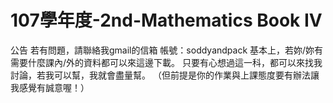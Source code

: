 # 107學年度-2nd-Mathematics Book IV

公告
若有問題，請聯絡我gmail的信箱 帳號：soddyandpack 
基本上，若妳/妳有需要什麼課內/外的資料都可以來這邊下載。
只要有心想過這一科，都可以來找我討論，若我可以幫，我就會盡量幫。
（但前提是你的作業與上課態度要有辦法讓我感覺有誠意喔！）
